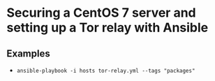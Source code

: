 # Securing a CentOS 7 server and setting up a Tor relay with Ansible

## Examples
* `ansible-playbook -i hosts tor-relay.yml --tags "packages"`